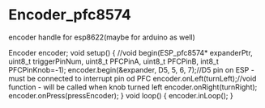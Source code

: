 # Encoder_pfc8574
encoder handle for esp8622(maybe for arduino as well)




Encoder encoder;
void setup()
{
  //void begin(ESP_pfc8574* expanderPtr, uint8_t triggerPinNum, uint8_t PFCPinA, uint8_t PFCPinB, int8_t PFCPinKnob=-1);
  encoder.begin(&expander, D5, 5, 6, 7);//D5 pin on ESP - must be connected to interrupt pin od PFC
	encoder.onLeft(turnLeft);//void function - will be called when knob turned left
	encoder.onRight(turnRight);
	encoder.onPress(pressEncoder);
}
void loop()
{
	encoder.inLoop();
}

